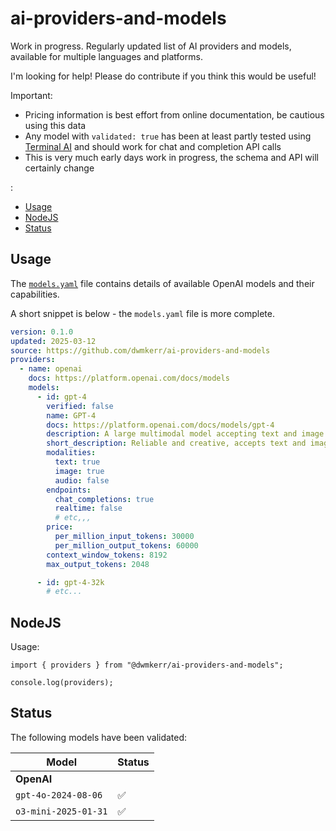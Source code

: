 # ai-providers-and-models

Work in progress. Regularly updated list of AI providers and models, available for multiple languages and platforms.

I'm looking for help! Please do contribute if you think this would be useful!

Important:

- Pricing information is best effort from online documentation, be cautious using this data
- Any model with `validated: true` has been at least partly tested using [Terminal AI](https://github.com/dwmkerr/terminal-ai) and should work for chat and completion API calls
- This is very much early days work in progress, the schema and API will certainly change

:
<!-- vim-markdown-toc GFM -->

- [Usage](#usage)
- [NodeJS](#nodejs)
- [Status](#status)

<!-- vim-markdown-toc -->

## Usage

The [`models.yaml`](./models.yaml) file contains details of available OpenAI models and their capabilities.

A short snippet is below - the `models.yaml` file is more complete.

```yaml
version: 0.1.0
updated: 2025-03-12
source: https://github.com/dwmkerr/ai-providers-and-models
providers:
  - name: openai
    docs: https://platform.openai.com/docs/models
    models:
      - id: gpt-4
        verified: false
        name: GPT-4
        docs: https://platform.openai.com/docs/models/gpt-4
        description: A large multimodal model accepting text and image inputs, known for reliability and creativity.
        short_description: Reliable and creative, accepts text and images.
        modalities:
          text: true
          image: true
          audio: false
        endpoints:
          chat_completions: true
          realtime: false
          # etc,,,
        price:
          per_million_input_tokens: 30000
          per_million_output_tokens: 60000
        context_window_tokens: 8192
        max_output_tokens: 2048

      - id: gpt-4-32k
        # etc...
```

## NodeJS

Usage:

```node
import { providers } from "@dwmkerr/ai-providers-and-models";

console.log(providers);
```

## Status

The following models have been validated:

| Model               | Status |
|---------------------|--------|
| **OpenAI**          |        |
| `gpt-4o-2024-08-06` | ✅     |
| `o3-mini-2025-01-31` | ✅     |


